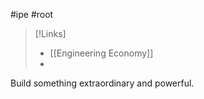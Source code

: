 #ipe #root 

>[!Links]
>- [[Engineering Economy]]
>- 


Build something extraordinary and powerful.
